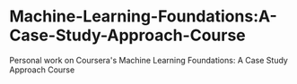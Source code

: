 # Machine-Learning-Foundations:A-Case-Study-Approach-Course
Personal work on Coursera's Machine Learning Foundations: A Case Study Approach Course
